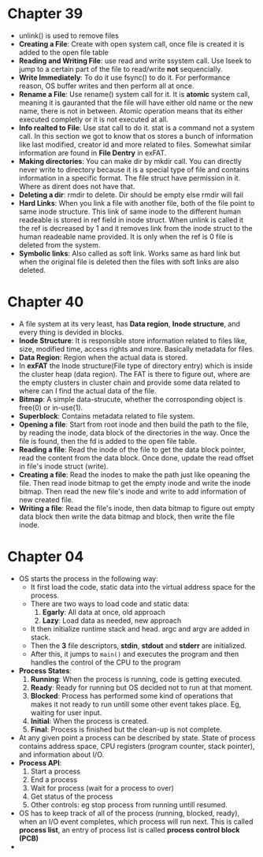 # Chapter 39

- unlink() is used to remove files
- **Creating a File**: Create with open system call, once file is created it is added to the open file table
- **Reading and Writing File**: use read and write ssystem call. Use lseek to jump to a certain part of the file to read/write **not** sequencially.
- **Write Immediately**: To do it use fsync() to do it. For performance reason, OS buffer writes and then perform all at once.
- **Rename a File**: Use rename() system call for it. It is **atomic** system call, meaning it is gauranted that the file will have either old name or the new name, there is not in between. Atomic operation means that its either executed completly or it is not executed at all.
- **Info realted to File**: Use stat call to do it. stat is a command not a system call. In this section we got to know that os stores a bunch of information like last modified, creator id and more related to files. Somewhat similar information are found in **File Dentry** in exFAT.
- **Making directories**: You can make dir by mkdir call. You can directly never write to directory because it is a special type of file and contains information in a specific format. The file struct have permission in it. Where as dirent does not have that.
- **Deleting a dir**: rmdir to delete. Dir should be empty else rmdir will fail
- **Hard Links**: When you link a file with another file, both of the file point to same inode structure. This link of same inode to the different human readeable is stored in ref field in inode struct. When unlink is called it the ref is decreased by 1 and it removes link from the inode struct to the human readeable name provided. It is only when the ref is 0 file is deleted from the system.
- **Symbolic links**: Also called as soft link. Works same as hard link but when the original file is deleted then the files with soft links are also deleted.

# Chapter 40

- A file system at its very least, has **Data region**, **Inode structure**, and every thing is devided in blocks.
- **Inode Structure**: It is responsible store information related to files like, size, modified time, access rights and more. Basically metadata for files.
- **Data Region**: Region when the actual data is stored.
- In **exFAT** the Inode structure(File type of directory entry) which is inside the cluster heap (data region). The FAT is there to figure out, where are the empty clusters in cluster chain and provide some data related to where can I find the actual data of the file.
- **Bitmap**: A simple data-strucute, whether the corrosponding object is free(0) or in-use(1).
- **Superblock**: Contains metadata related to file system.
- **Opening a file**: Start from root inode and then build the path to the file, by reading the inode, data block of the directories in the way. Once the file is found, then the fd is added to the open file table.
- **Reading a file**: Read the inode of the file to get the data block pointer, read the content from the data block. Once done, update the read offset in file's inode struct (write).
- **Creating a file**: Read the inodes to make the path just like opeaning the file. Then read inode bitmap to get the empty inode and write the inode bitmap. Then read the new file's inode and write to add information of new created file.
- **Writing a file**: Read the file's inode, then data bitmap to figure out empty data block then write the data bitmap and block, then write the file inode.

# Chapter 04

- OS starts the process in the following way:
  - It first load the code, static data into the virtual address space for the process.
  - There are two ways to load code and static data:
    1. **Egarly**: All data at once, old approach
    2. **Lazy**: Load data as needed, new approach
  - It then initialize runtime stack and head. argc and argv are added in stack.
  - Then the **3** file descriptors, **stdin**, **stdout** and **stderr** are initialized.
  - After this, it jumps to `main()` and executes the program and then handles the control of the CPU to the program
- **Process States**:
  1. **Running**: When the process is running, code is getting executed.
  2. **Ready**: Ready for running but OS decided not to run at that moment.
  3. **Blocked**: Process has performed some kind of operations that makes it not ready to run untill some other event takes place. Eg, waiting for user input.
  4. **Initial**: When the process is created.
  5. **Final**: Process is finished but the clean-up is not complete.
- At any given point a process can be described by state. State of process contains address space, CPU registers (program counter, stack pointer), and information about I/O.
- **Process API**:
  1. Start a process
  2. End a process
  3. Wait for process (wait for a process to over)
  4. Get status of the process
  5. Other controls: eg stop process from running untill resumed.
- OS has to keep track of all of the process (running, blocked, ready), when an I/O event completes, which process will run next. This is called **process list**, an entry of process list is called **process control block (PCB)**
- 
